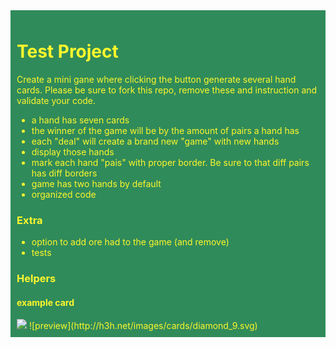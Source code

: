 
<div style="background: #308b5a; padding: 10px; color: #fef72d">

# Test Project

<p>
Create a mini gane where clicking the button generate several hand cards. Please be sure to fork this repo, remove these and instruction and validate your code.
</p>

- a hand has seven cards
- the winner of the game will be by the amount of pairs a hand has
- each "deal" will create a brand new "game" with new hands
- display those hands
- mark each hand "pais" with proper border. Be sure to that diff pairs has diff borders
- game has two hands by default
- organized code

### Extra

- option to add ore had to the game (and remove)
- tests

### Helpers

#### example card
<img src="http://h3h.net/images/cards/diamond_9.svg" />
![preview](http://h3h.net/images/cards/diamond_9.svg)

</div>